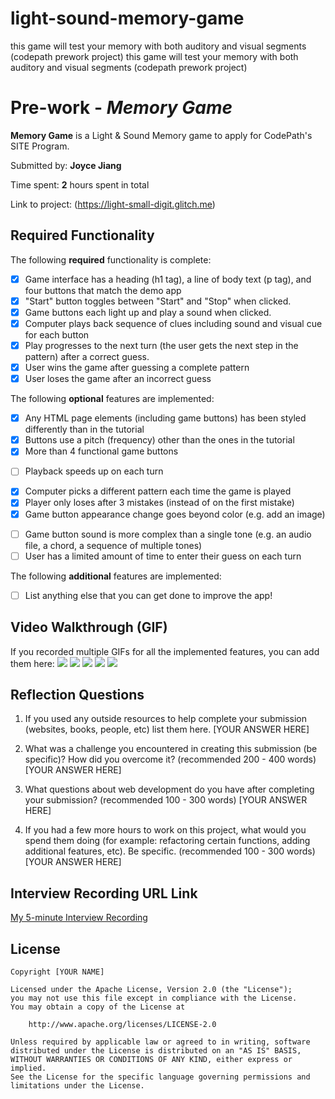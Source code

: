 # light-sound-memory-game
this game will test your memory with both auditory and visual segments (codepath prework project)	this game will test your memory with both auditory and visual segments (codepath prework project)

# Pre-work - *Memory Game*

**Memory Game** is a Light & Sound Memory game to apply for CodePath's SITE Program. 

Submitted by: **Joyce Jiang**

Time spent: **2** hours spent in total

Link to project: (https://light-small-digit.glitch.me)

## Required Functionality

The following **required** functionality is complete:

-  [x] Game interface has a heading (h1 tag), a line of body text (p tag), and four buttons that match the demo app
-  [x] "Start" button toggles between "Start" and "Stop" when clicked. 
-  [x] Game buttons each light up and play a sound when clicked. 
-  [x] Computer plays back sequence of clues including sound and visual cue for each button
-  [x] Play progresses to the next turn (the user gets the next step in the pattern) after a correct guess. 
-  [x] User wins the game after guessing a complete pattern
-  [x] User loses the game after an incorrect guess

The following **optional** features are implemented:

-  [x] Any HTML page elements (including game buttons) has been styled differently than in the tutorial
-  [x] Buttons use a pitch (frequency) other than the ones in the tutorial
-  [x] More than 4 functional game buttons
* [ ] Playback speeds up on each turn
-  [x] Computer picks a different pattern each time the game is played
-  [x] Player only loses after 3 mistakes (instead of on the first mistake)
-  [x] Game button appearance change goes beyond color (e.g. add an image)
* [ ] Game button sound is more complex than a single tone (e.g. an audio file, a chord, a sequence of multiple tones)
* [ ] User has a limited amount of time to enter their guess on each turn

The following **additional** features are implemented:

- [ ] List anything else that you can get done to improve the app!

## Video Walkthrough (GIF)

If you recorded multiple GIFs for all the implemented features, you can add them here:
<img src="https://media3.giphy.com/media/3gkA8TzHiHccoqX6vq/giphy.gif?cid=790b7611ae9cfce1e797af2a77e27501150f7f3d2be3f417&rid=giphy.gif&ct=g">
![](gif1-link-here)
![](gif2-link-here)
![](gif3-link-here)
![](gif4-link-here)

## Reflection Questions
1. If you used any outside resources to help complete your submission (websites, books, people, etc) list them here. 
[YOUR ANSWER HERE]

2. What was a challenge you encountered in creating this submission (be specific)? How did you overcome it? (recommended 200 - 400 words) 
[YOUR ANSWER HERE]

3. What questions about web development do you have after completing your submission? (recommended 100 - 300 words) 
[YOUR ANSWER HERE]

4. If you had a few more hours to work on this project, what would you spend them doing (for example: refactoring certain functions, adding additional features, etc). Be specific. (recommended 100 - 300 words) 
[YOUR ANSWER HERE]



## Interview Recording URL Link

[My 5-minute Interview Recording](your-link-here)


## License

    Copyright [YOUR NAME]

    Licensed under the Apache License, Version 2.0 (the "License");
    you may not use this file except in compliance with the License.
    You may obtain a copy of the License at

        http://www.apache.org/licenses/LICENSE-2.0

    Unless required by applicable law or agreed to in writing, software
    distributed under the License is distributed on an "AS IS" BASIS,
    WITHOUT WARRANTIES OR CONDITIONS OF ANY KIND, either express or implied.
    See the License for the specific language governing permissions and
    limitations under the License.
